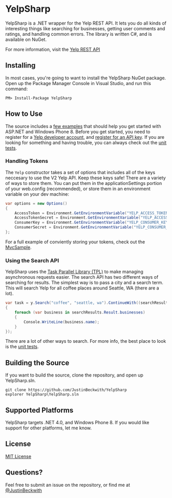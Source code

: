 # YelpSharp
YelpSharp is a .NET wrapper for the Yelp REST API.  It lets you do all kinds of interesting things like searching for businesses, getting user comments and ratings, and handling common errors.  The library is written C#, and is available on NuGet.  

For more information, visit the [Yelp REST API](http://www.yelp.com/developers/documentation/v2/overview)

## Installing 
In most cases, you're going to want to install the YelpSharp NuGet package.  Open up the Package Manager Console in Visual Studio, and run this command:

```
PM> Install-Package YelpSharp
```

## How to Use
The source includes a [few examples](https://github.com/JustinBeckwith/YelpSharp/tree/master/Samples) that should help you get started with ASP.NET and Windows Phone 8.  Before you get started, you need to register for a [Yelp developer account](http://www.yelp.com/developers/getting_started/), and [register for an API key](http://www.yelp.com/developers/getting_started/api_access).  If you are looking for something and having trouble, you can always check out the [unit tests](https://github.com/JustinBeckwith/YelpSharp/blob/master/YelpSharpTests/YelpTest.cs).

### Handling Tokens
The `Yelp` constructor takes a set of options that includes all of the keys neccesary to use the V2 Yelp API.  Keep these keys safe!  There are a variety of ways to store them.  You can put them in the applicationSettings portion of your web.config (recommended), or store them in an environment variable on your dev machine:

```csharp
var options = new Options()
{
    AccessToken = Environment.GetEnvironmentVariable("YELP_ACCESS_TOKEN", EnvironmentVariableTarget.Machine),
    AccessTokenSecret = Environment.GetEnvironmentVariable("YELP_ACCESS_TOKEN_SECRET", EnvironmentVariableTarget.Machine),
    ConsumerKey = Environment.GetEnvironmentVariable("YELP_CONSUMER_KEY", EnvironmentVariableTarget.Machine),
    ConsumerSecret = Environment.GetEnvironmentVariable("YELP_CONSUMER_SECRET", EnvironmentVariableTarget.Machine)
};
```

For a full example of conviently storing your tokens, check out the [MvcSample](https://github.com/JustinBeckwith/YelpSharp/blob/master/Samples/MvcSample/Config.cs).

### Using the Search API
YelpSharp uses the [Task Parallel Library (TPL)](http://msdn.microsoft.com/en-us/library/dd460717.aspx) to make managing asynchronous requests easier.  The search API has two different ways of searching for results.  The simplest way is to pass a city and a search term.  This will search Yelp for all coffee places around Seattle, WA (there are a lot).

```csharp
var task = y.Search("coffee", "seattle, wa").ContinueWith((searchResults) =>
{
    foreach (var business in searchResults.Result.businesses)
    {
        Console.WriteLine(business.name);
    }
});
```

There are a lot of other ways to search.  For more info, the best place to look is the [unit tests](https://github.com/JustinBeckwith/YelpSharp/blob/master/YelpSharpTests/YelpTest.cs).


## Building the Source
If you want to build the source, clone the repository, and open up YelpSharp.sln.  

```
git clone https://github.com/JustinBeckwith/YelpSharp
explorer YelpSharp\YelpSharp.sln
```

## Supported Platforms
YelpSharp targets .NET 4.0, and Windows Phone 8.  If you would like support for other platforms, let me know.  


## License
[MIT License](http://opensource.org/licenses/MIT)

## Questions?
Feel free to submit an issue on the repository, or find me at [@JustinBeckwith](http://twitter.com/JustinBeckwith)






